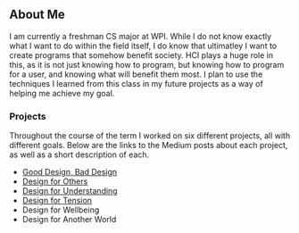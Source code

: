 ## About Me

I am currently a freshman CS major at WPI. While I do not know exactly what I want to do within the field itself, I do know that ultimatley I want to create programs that somehow benefit society. HCI plays a huge role in this, as it is not just knowing how to program, but knowing how to program for a user, and knowing what will benefit them most. I plan to use the techniques I learned from this class in my future projects as a way of helping me achieve my goal.

### Projects

Throughout the course of the term I worked on six different projects, all with different goals. Below are the links to the Medium posts about each project, as well as a short description of each.


- [Good Design, Bad Design](https://medium.com/@michellesantacreu/the-good-and-the-bad-design-on-wpis-campus-47c46e6cb8a1)
- [Design for Others](https://medium.com/design-for-others/design-for-others-redesigning-the-worcester-public-library-site-95cec1781f9f)
- [Design for Understanding](https://medium.com/design-for-understanding-design-process/design-for-understanding-b3d08904b868)
- [Design for Tension](https://medium.com/@michaelbosik/design-for-tension-group-13-e49fcef641b2)
- Design for Wellbeing
- Design for Another World

